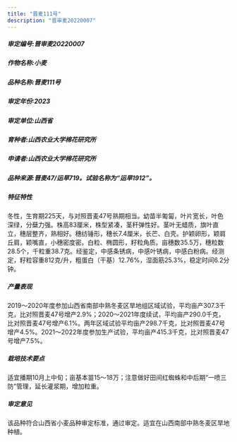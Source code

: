 ```yaml
---
title: "晋麦111号"
description: "晋审麦20220007"
---
```

##### 审定编号:晋审麦20220007

##### 作物名称:小麦

##### 品种名称:晋麦111号

##### 审定年份:2023

##### 审定单位:山西省

##### 育种者:山西农业大学棉花研究所

##### 申请者:山西农业大学棉花研究所

##### 品种来源:晋麦47/运旱719。试验名称为“运旱1912”。

##### 特征特性
冬性，生育期225天，与对照晋麦47号熟期相当。幼苗半匍匐，叶片宽长，叶色深绿，分蘖力强。株高83厘米，株型紧凑，茎秆弹性好。茎叶无蜡质，旗叶直立，穗层整齐，熟相好。穗纺锤形，穗长7.4厘米，长芒、白壳。护颖卵形，颖肩丘肩，颖嘴直，小穗密度密。白粒、椭圆形，籽粒角质。亩穗数35.5万，穗粒数28.5个，千粒重38.7克。经鉴定，中感条锈病，中感叶锈病，中感白粉病。经测定，籽粒容重812克/升，粗蛋白（干基）12.76%，湿面筋25.3%，稳定时间6.2分钟。

##### 产量表现
2019～2020年度参加山西省南部中熟冬麦区旱地组区域试验，平均亩产307.3千克，比对照晋麦47号增产2.9%；2020～2021年度续试，平均亩产290.0千克，比对照晋麦47号增产6.1%。两年区域试验平均亩产298.7千克，比对照晋麦47号增产4.5%。2021～2022年度参加生产试验，平均亩产415.3千克，比对照晋麦47号增产7.5%。

##### 栽培技术要点
适宜播期10月上中旬；亩基本苗15～18万；注意做好田间红蜘蛛和中后期“一喷三防”管理，延长灌浆期，增加粒重。

##### 审定意见
该品种符合山西省小麦品种审定标准，通过审定。适宜在山西南部中熟冬麦区旱地种植。
